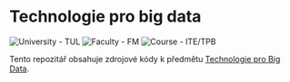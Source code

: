 # Technologie pro big data
<p>
    <img src="https://img.shields.io/badge/University%20-TUL-5948AD?labelColor=black&style=for-the-badge" alt="University - TUL" />
    <img src="https://img.shields.io/badge/Faculty%20-FM-ea7603?labelColor=black&style=for-the-badge" alt="Faculty - FM" />
    <img src="https://img.shields.io/badge/Course%20-NTI%2FWEA-f1e05a?labelColor=black&style=for-the-badge" alt="Course - ITE/TPB" />
</p>

Tento repozitář obsahuje zdrojové kódy k předmětu [Technologie pro Big Data](https://stag.tul.cz/ects/fakulty/FM/ITE/TPB).
